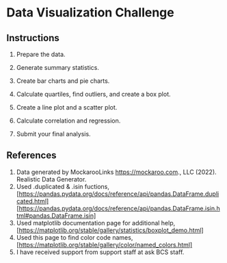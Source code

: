 # Data Visualization Challenge

## Instructions
1. Prepare the data.

2. Generate summary statistics.

3. Create bar charts and pie charts.

4. Calculate quartiles, find outliers, and create a box plot.

5. Create a line plot and a scatter plot.

6. Calculate correlation and regression.

7. Submit your final analysis.

## References 
1. Data generated by MockarooLinks https://mockaroo.com., LLC (2022). Realistic Data Generator.
2. Used .duplicated & .isin fuctions, [https://pandas.pydata.org/docs/reference/api/pandas.DataFrame.duplicated.html]
[https://pandas.pydata.org/docs/reference/api/pandas.DataFrame.isin.html#pandas.DataFrame.isin]
3. Used matplotlib documentation page for additional help,
[https://matplotlib.org/stable/gallery/statistics/boxplot_demo.html]
4. Used this page to find color code names, [https://matplotlib.org/stable/gallery/color/named_colors.html]
5. I have received support from support staff at ask BCS staff.
